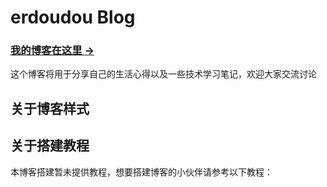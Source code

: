 # erdoudou Blog

### [我的博客在这里 &rarr;](https://erdouzhang.github.io/own-erdou-blog/)

这个博客将用于分享自己的生活心得以及一些技术学习笔记，欢迎大家交流讨论

## 关于博客样式



## 关于搭建教程

本博客搭建暂未提供教程，想要搭建博客的小伙伴请参考以下教程：
